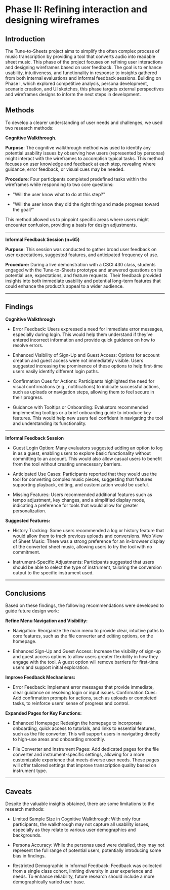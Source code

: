 # Phase II: Refining interaction and designing wireframes

## Introduction

The Tune-to-Sheets project aims to simplify the often complex process of music transcription by providing a tool that converts audio into readable sheet music. This phase of the project focuses on refining user interactions and designing wireframes based on user feedback. The goal is to enhance usability, intuitiveness, and functionality in response to insights gathered from both internal evaluations and informal feedback sessions. Building on Phase I, which explored competitive analysis, persona development, scenario creation, and UI sketches, this phase targets external perspectives and wireframes designs to inform the next steps in development.


## Methods

To develop a clearer understanding of user needs and challenges, we used two research methods:

**Cognitive Walkthrough.**

**Purpose**: The cognitive walkthrough method was used to identify any potential usability issues by observing how users (represented by personas) might interact with the wireframes to accomplish typical tasks. This method focuses on user knowledge and feedback at each step, revealing where guidance, error feedback, or visual cues may be needed.

**Procedure**: Four participants completed predefined tasks within the wireframes while responding to two core questions:

 - "Will the user know what to do at this step?"

 - "Will the user know they did the right thing and made progress toward the goal?"

This method allowed us to pinpoint specific areas where users might encounter confusion, providing a basis for design adjustments.

****

**Informal Feedback Session (n=65)**

**Purpose**: This session was conducted to gather broad user feedback on user expectations, suggested features, and anticipated frequency of use.

**Procedure:** During a live demonstration with a CSCI 430 class, students engaged with the Tune-to-Sheets prototype and answered questions on its potential use, expectations, and feature requests. Their feedback provided insights into both immediate usability and potential long-term features that could enhance the product’s appeal to a wider audience.

****

## Findings

**Cognitive Walkthrough**

 - Error Feedback: Users expressed a need for immediate error messages, especially during login. This would help them understand if they’ve entered incorrect information and provide quick guidance on how to resolve errors.

 - Enhanced Visibility of Sign-Up and Guest Access: Options for account creation and guest access were not immediately visible. Users suggested increasing the prominence of these options to help first-time users easily identify different login paths.

 - Confirmation Cues for Actions: Participants highlighted the need for visual confirmations (e.g., notifications) to indicate successful actions, such as uploads or navigation steps, allowing them to feel secure in their progress.

 - Guidance with Tooltips or Onboarding: Evaluators recommended implementing tooltips or a brief onboarding guide to introduce key features. This would help new users feel confident in navigating the tool and understanding its functionality.

****


**Informal Feedback Session**

 - Guest Login Option: Many evaluators suggested adding an option to log in as a guest, enabling users to explore basic functionality without committing to an account. This would also allow casual users to benefit from the tool without creating unnecessary barriers.

 - Anticipated Use Cases: Participants reported that they would use the tool for converting complex music pieces, suggesting that features supporting playback, editing, and customization would be useful.

 - Missing Features: Users recommended additional features such as tempo adjustment, key changes, and a simplified display mode, indicating a preference for tools that would allow for greater personalization.

**Suggested Features:**

 - History Tracking: Some users recommended a log or history feature that would allow them to track previous uploads and conversions.
Web View of Sheet Music: There was a strong preference for an in-browser display of the converted sheet music, allowing users to try the tool with no commitment.

 - Instrument-Specific Adjustments: Participants suggested that users should be able to select the type of instrument, tailoring the conversion output to the specific instrument used.
****

## Conclusions

Based on these findings, the following recommendations were developed to guide future design work:

**Refine Menu Navigation and Visibility:**

 - Navigation: Reorganize the main menu to provide clear, intuitive paths to core features, such as the file converter and editing options, on the homepage.

 - Enhanced Sign-Up and Guest Access: Increase the visibility of sign-up and guest access options to allow users greater flexibility in how they engage with the tool. A guest option will remove barriers for first-time users and support initial exploration.

**Improve Feedback Mechanisms:**

 - Error Feedback: Implement error messages that provide immediate, clear guidance on resolving login or input issues.
Confirmation Cues: Add confirmation prompts for actions, such as uploads or completed tasks, to reinforce users’ sense of progress and control.

**Expanded Pages for Key Functions:**
 - Enhanced Homepage: Redesign the homepage to incorporate onboarding, quick access to tutorials, and links to essential features, such as the file converter. This will support users in navigating directly to high-use areas and onboarding smoothly.

 - File Converter and Instrument Pages: Add dedicated pages for the file converter and instrument-specific settings, allowing for a more customizable experience that meets diverse user needs. These pages will offer tailored settings that improve transcription quality based on instrument type.

****

## Caveats

Despite the valuable insights obtained, there are some limitations to the research methods:
 - Limited Sample Size in Cognitive Walkthrough: With only four participants, the walkthrough may not capture all usability issues, especially as they relate to various user demographics and backgrounds.
   
 - Persona Accuracy: While the personas used were detailed, they may not represent the full range of potential users, potentially introducing some bias in findings.
   
 - Restricted Demographic in Informal Feedback: Feedback was collected from a single class cohort, limiting diversity in user experience and needs. To enhance reliability, future research should include a more demographically varied user base.


